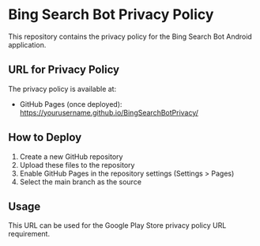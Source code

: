 # Bing Search Bot Privacy Policy

This repository contains the privacy policy for the Bing Search Bot Android application.

## URL for Privacy Policy

The privacy policy is available at:
- GitHub Pages (once deployed): https://yourusername.github.io/BingSearchBotPrivacy/

## How to Deploy

1. Create a new GitHub repository
2. Upload these files to the repository
3. Enable GitHub Pages in the repository settings (Settings > Pages)
4. Select the main branch as the source

## Usage

This URL can be used for the Google Play Store privacy policy URL requirement. 